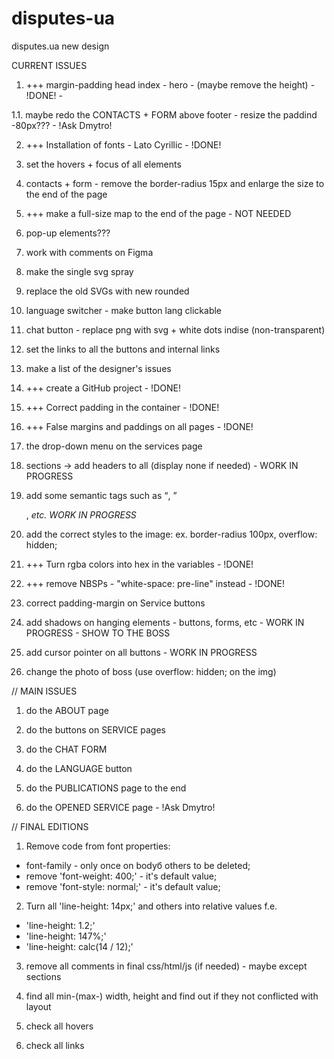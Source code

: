 # disputes-ua
disputes.ua new design

CURRENT ISSUES

1. +++ margin-padding head index - hero - (maybe remove the height) - !DONE! - 

1.1. maybe redo the CONTACTS + FORM above footer - resize the paddind -80px??? - !Ask Dmytro!

2. +++ Installation of fonts - Lato Cyrillic - !DONE!

3. set the hovers + focus of all elements

4. contacts + form - remove the border-radius 15px and enlarge the size to the end of the page

5. +++ make a full-size map to the end of the page - NOT NEEDED

6. pop-up elements???

7. work with comments on Figma

8. make the single svg spray

9. replace the old SVGs with new rounded

10. language switcher - make button lang clickable

11. chat button - replace png with svg + white dots indise (non-transparent)

12. set the links to all the buttons and internal links

13. make a list of the designer's issues

14. +++ create a GitHub project - !DONE!

15. +++ Correct padding in the container - !DONE!

16. +++ False margins and paddings on all pages - !DONE!

17. the drop-down menu on the services page

18. sections -> add headers to all (display none if needed) - WORK IN PROGRESS

19. add some semantic tags such as <q>, <article>, <cite> etc. WORK IN PROGRESS

20. add the correct styles to the image: ex. border-radius 100px, overflow: hidden;

21. +++ Turn rgba colors into hex in the variables - !DONE!

22. +++ remove NBSPs - "white-space: pre-line" instead - !DONE!

23. correct padding-margin on Service buttons

24. add shadows on hanging elements - buttons, forms, etc - WORK IN PROGRESS - SHOW TO THE BOSS

25. add cursor pointer on all buttons - WORK IN PROGRESS

26. change the photo of boss (use overflow: hidden; on the img)



// MAIN ISSUES

1. do the ABOUT page

2. do the buttons on SERVICE pages

3. do the CHAT FORM

4. do the LANGUAGE button

5. do the PUBLICATIONS page to the end

6. do the OPENED SERVICE page - !Ask Dmytro!



// FINAL EDITIONS

1. Remove code from font properties:
- font-family - only once on bodyб others to be deleted;
- remove 'font-weight: 400;' - it's default value;
- remove 'font-style: normal;' - it's default value;

2. Turn all 'line-height: 14px;' and others into relative values f.e. 
- 'line-height: 1.2;'
- 'line-height: 147%;'
- 'line-height: calc(14 / 12);'

3. remove all comments in final css/html/js (if needed) - maybe except sections

4. find all min-(max-) width, height and find out if they not conflicted with layout

5. check all hovers

6. check all links